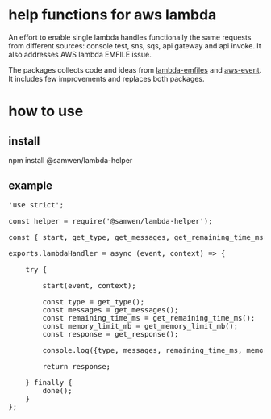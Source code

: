 # help functions for aws lambda

An effort to enable single lambda handles functionally the same requests from different sources: console test, sns, sqs, api gateway and api invoke. It also addresses AWS lambda EMFILE issue.

The packages collects code and ideas from <a href="https://github.com/samswen/lambda-emfiles">lambda-emfiles</a> and <a href="https://github.com/samswen/aws-event">aws-event</a>. It includes few improvements and replaces both packages.

# how to use

## install

npm install @samwen/lambda-helper

## example

<pre>
'use strict';

const helper = require('@samwen/lambda-helper');

const { start, get_type, get_messages, get_remaining_time_ms, get_memory_limit_mb, get_response, done } = require('@samwen/lambda-helper');

exports.lambdaHandler = async (event, context) => {

    try {
        
        start(event, context);

        const type = get_type();
        const messages = get_messages();
        const remaining_time_ms = get_remaining_time_ms();
        const memory_limit_mb = get_memory_limit_mb();
        const response = get_response();

        console.log({type, messages, remaining_time_ms, memory_limit_mb, response});

        return response;

    } finally {
        done();
    }
};
<pre>